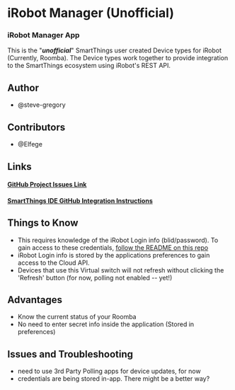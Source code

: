 # iRobot Manager (Unofficial)

### iRobot Manager App
This is the "***unofficial***" SmartThings user created Device types for iRobot (Currently, Roomba).
The Device types work together to provide integration to the SmartThings ecosystem using iRobot's REST API.

## Author
* @steve-gregory

## Contributors
* @Elfege

## Links
#### [GitHub Project Issues Link](https://github.com/steve-gregory/irobot-manager/issues)

#### [SmartThings IDE GitHub Integration Instructions](http://docs.smartthings.com/en/latest/tools-and-ide/github-integration.html)

## Things to Know

 * This requires knowledge of the iRobot Login info (blid/password). To gain access to these credentials, [follow the README on this repo](https://github.com/koalazak/dorita980)
 * iRobot Login info is stored by the applications preferences to gain access to the Cloud API.
 * Devices that use this Virtual switch will not refresh without clicking the 'Refresh' button (for now, polling not enabled -- yet!)

## Advantages
 * Know the current status of your Roomba
 * No need to enter secret info inside the application (Stored in preferences)

## Issues and Troubleshooting
 * need to use 3rd Party Polling apps for device updates, for now
 * credentials are being stored in-app. There might be a better way?
